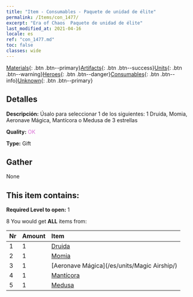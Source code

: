 ```yaml
---
title: "Item - Consumables - Paquete de unidad de élite"
permalink: /Items/con_1477/
excerpt: "Era of Chaos  Paquete de unidad de élite"
last_modified_at: 2021-04-16
locale: es
ref: "con_1477.md"
toc: false
classes: wide
---
```

 [Materials](/es/Items/){: .btn .btn--primary}[Artifacts](/es/Items/Artifacts/){: .btn .btn--success}[Units](/es/Items/Units/){: .btn .btn--warning}[Heroes](/es/Items/Heroes/){: .btn .btn--danger}[Consumables](/es/Items/Consumables/){: .btn .btn--info}[Unknown](/es/Items/Unknown/){: .btn .btn--primary}

## Detalles
 **Descripción:** Úsalo para seleccionar 1 de los siguientes: 1 Druida, Momia, Aeronave Mágica, Mantícora o Medusa de 3 estrellas

 **Quality:** <span style="color: #DA70D6">OK</span>

 **Type:** Gift

## Gather

  None

## This item contains:

 **Required Level to open:** 1

 8 You would get **ALL** items  from:

  | Nr | Amount |     Item    |
  |:---|:-------|:------------|
  | 1 | 1 | [Druida](/es/units/Druid/) |  | 
  | 2 | 1 | [Momia](/es/units/Mummy/) |  | 
  | 3 | 1 | [Aeronave Mágica](/es/units/Magic Airship/) |  | 
  | 4 | 1 | [Mantícora](/es/units/Manticore/) |  | 
  | 5 | 1 | [Medusa](/es/units/Medusa/) |  | 
